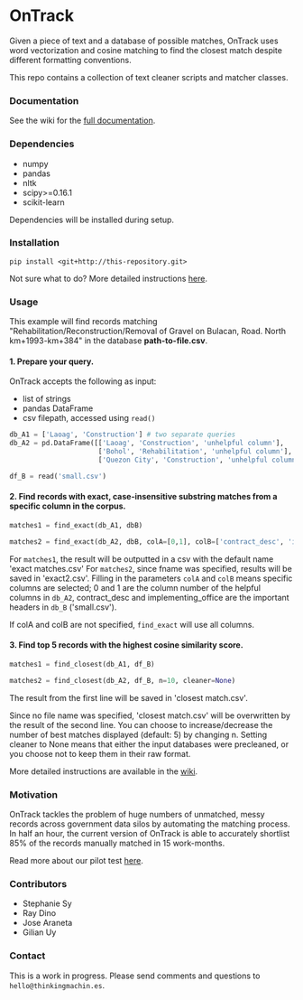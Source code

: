 # OnTrack #

Given a piece of text and a database of possible matches, OnTrack uses word vectorization and cosine matching to find the closest match despite different formatting conventions.

This repo contains a collection of text cleaner scripts and matcher classes.

### Documentation ###
See the wiki for the [full documentation](https://github.com/thinkingmachines/ontrack/wiki).

### Dependencies ###
* numpy
* pandas
* nltk
* scipy>=0.16.1
* scikit-learn

Dependencies will be installed during setup.

### Installation ###

`pip install <git+http://this-repository.git>`

Not sure what to do? More detailed instructions [here](https://github.com/thinkingmachines/ontrack/wiki/Installation).

### Usage ###

This example will find records matching "Rehabilitation/Reconstruction/Removal of Gravel on Bulacan, Road. North km+1993-km+384" in the database **path-to-file.csv**.
#### 1. Prepare your query.
OnTrack accepts the following as input:

 - list of strings
 - pandas DataFrame
 - csv filepath, accessed using `read()`
```python
db_A1 = ['Laoag', 'Construction'] # two separate queries
db_A2 = pd.DataFrame([['Laoag', 'Construction', 'unhelpful column'],
                      ['Bohol', 'Rehabilitation', 'unhelpful column'],
                      ['Quezon City', 'Construction', 'unhelpful column']]) # three rows/queries

df_B = read('small.csv')
```
#### 2. Find records with exact, case-insensitive substring matches from a specific column in the corpus.
```python
matches1 = find_exact(db_A1, dbB)

matches2 = find_exact(db_A2, dbB, colA=[0,1], colB=['contract_desc', 'implementing_office'], fname='exact2') # the result will be outputted in a csv with the default name 'exact matches.csv'
```
For `matches1`,  the result will be outputted in a csv with the default name 'exact matches.csv'
For `matches2`, since fname was specified, results will be saved in 'exact2.csv'. Filling in the parameters `colA` and `colB` means specific columns are selected; 0 and 1 are the column number of the helpful columns in `db_A2`, contract_desc and   implementing_office are the important headers in `db_B` ('small.csv').

If colA and colB are not specified, `find_exact` will use all columns.

#### 3. Find top 5 records with the highest cosine similarity score.
```python
matches1 = find_closest(db_A1, df_B)

matches2 = find_closest(db_A2, df_B, n=10, cleaner=None)
```
The result from the first line will be saved in 'closest match.csv'.

Since no file name was specified, 'closest match.csv' will be overwritten by the result of the second line. You can choose to increase/decrease the number of best matches displayed (default: 5) by changing n. Setting cleaner to None means that either the input databases were precleaned, or you choose not to keep them in their raw format.

More detailed instructions are available in the [wiki](https://github.com/thinkingmachines/ontrack/wiki).

### Motivation ###

OnTrack tackles the problem of huge numbers of unmatched, messy records across government data silos by automating the matching process. In half an hour, the current version of OnTrack is able to accurately shortlist 85% of the records manually matched in 15 work-months.

Read more about our pilot test [here](http://stories.thinkingmachin.es/ontrackph/).

### Contributors ###

- Stephanie Sy
- Ray Dino
- Jose Araneta
- Gilian Uy

### Contact ###
This is a work in progress. Please send comments and questions to `hello@thinkingmachin.es`.
